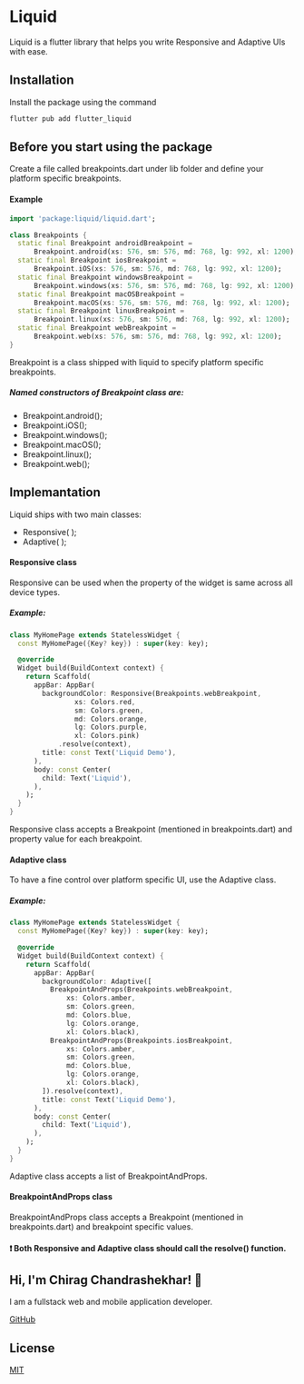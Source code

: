 # Liquid

Liquid is a flutter library that helps you write Responsive and Adaptive UIs with ease.

## Installation

Install the package using the command

```dart
flutter pub add flutter_liquid
```

## Before you start using the package

Create a file called breakpoints.dart under lib folder and define your platform specific breakpoints.

#### Example

```dart
import 'package:liquid/liquid.dart';

class Breakpoints {
  static final Breakpoint androidBreakpoint =
      Breakpoint.android(xs: 576, sm: 576, md: 768, lg: 992, xl: 1200);
  static final Breakpoint iosBreakpoint =
      Breakpoint.iOS(xs: 576, sm: 576, md: 768, lg: 992, xl: 1200);
  static final Breakpoint windowsBreakpoint =
      Breakpoint.windows(xs: 576, sm: 576, md: 768, lg: 992, xl: 1200);
  static final Breakpoint macOSBreakpoint =
      Breakpoint.macOS(xs: 576, sm: 576, md: 768, lg: 992, xl: 1200);
  static final Breakpoint linuxBreakpoint =
      Breakpoint.linux(xs: 576, sm: 576, md: 768, lg: 992, xl: 1200);
  static final Breakpoint webBreakpoint =
      Breakpoint.web(xs: 576, sm: 576, md: 768, lg: 992, xl: 1200);
}
```

Breakpoint is a class shipped with liquid to specify platform specific breakpoints.

##### Named constructors of Breakpoint class are:

- Breakpoint.android();
- Breakpoint.iOS();
- Breakpoint.windows();
- Breakpoint.macOS();
- Breakpoint.linux();
- Breakpoint.web();

## Implemantation

Liquid ships with two main classes:

- Responsive( );
- Adaptive( );

#### Responsive class

Responsive can be used when the property of the widget is same across all device types.

##### Example:

```dart
class MyHomePage extends StatelessWidget {
  const MyHomePage({Key? key}) : super(key: key);

  @override
  Widget build(BuildContext context) {
    return Scaffold(
      appBar: AppBar(
        backgroundColor: Responsive(Breakpoints.webBreakpoint,
                xs: Colors.red,
                sm: Colors.green,
                md: Colors.orange,
                lg: Colors.purple,
                xl: Colors.pink)
            .resolve(context),
        title: const Text('Liquid Demo'),
      ),
      body: const Center(
        child: Text('Liquid'),
      ),
    );
  }
}
```

Responsive class accepts a Breakpoint (mentioned in breakpoints.dart) and property value for each breakpoint.

#### Adaptive class

To have a fine control over platform specific UI, use the Adaptive class.

##### Example:

```dart
class MyHomePage extends StatelessWidget {
  const MyHomePage({Key? key}) : super(key: key);

  @override
  Widget build(BuildContext context) {
    return Scaffold(
      appBar: AppBar(
        backgroundColor: Adaptive([
          BreakpointAndProps(Breakpoints.webBreakpoint,
              xs: Colors.amber,
              sm: Colors.green,
              md: Colors.blue,
              lg: Colors.orange,
              xl: Colors.black),
          BreakpointAndProps(Breakpoints.iosBreakpoint,
              xs: Colors.amber,
              sm: Colors.green,
              md: Colors.blue,
              lg: Colors.orange,
              xl: Colors.black),
        ]).resolve(context),
        title: const Text('Liquid Demo'),
      ),
      body: const Center(
        child: Text('Liquid'),
      ),
    );
  }
}
```

Adaptive class accepts a list of BreakpointAndProps.

#### BreakpointAndProps class

BreakpointAndProps class accepts a Breakpoint (mentioned in breakpoints.dart) and breakpoint specific values.

#### ❗️ Both Responsive and Adaptive class should call the resolve() function.

## Hi, I'm Chirag Chandrashekhar! 👋

I am a fullstack web and mobile application developer.

[GitHub](https://github.com/cchirag)

## License

[MIT](https://choosealicense.com/licenses/mit/)

